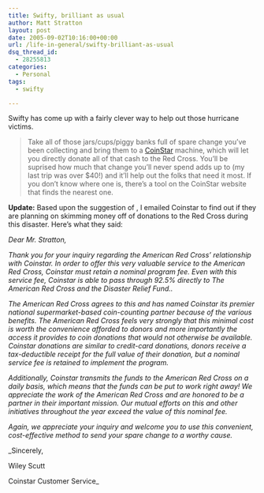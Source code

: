 ```yaml
---
title: Swifty, brilliant as usual
author: Matt Stratton
layout: post
date: 2005-09-02T10:16:00+00:00
url: /life-in-general/swifty-brilliant-as-usual
dsq_thread_id:
  - 28255813
categories:
  - Personal
tags:
  - swifty

---
```

Swifty has come up with a fairly clever way to help out those hurricane victims.

> Take all of those jars/cups/piggy banks full of spare change you&#8217;ve been collecting and bring them to a [CoinStar][1] machine, which will let you directly donate all of that cash to the Red Cross. You&#8217;ll be suprised how much that change you&#8217;ll never spend adds up to (my last trip was over $40!) and it&#8217;ll help out the folks that need it most. If you don&#8217;t know where one is, there&#8217;s a tool on the CoinStar website that finds the nearest one.

**Update:** Based upon the suggestion of , I emailed Coinstar to find out if they are planning on skimming money off of donations to the Red Cross during this disaster. Here&#8217;s what they said:

_Dear Mr. Stratton,_ 

_Thank you for your inquiry regarding the American Red Cross’ relationship with Coinstar. In order to offer this very valuable service to the American Red Cross, Coinstar must retain a nominal program fee. Even with this service fee, Coinstar is able to pass through 92.5% directly to The American Red Cross and the Disaster Relief Fund.._ 

_The American Red Cross agrees to this and has named Coinstar its premier national supermarket-based coin-counting partner because of the various benefits. The American Red Cross feels very strongly that this minimal cost is worth the convenience afforded to donors and more importantly the access it provides to coin donations that would not otherwise be available. Coinstar donations are similar to credit-card donations, donors receive a tax-deductible receipt for the full value of their donation, but a nominal service fee is retained to implement the program._ 

_Additionally, Coinstar transmits the funds to the American Red Cross on a daily basis, which means that the funds can be put to work right away! We appreciate the work of the American Red Cross and are honored to be a partner in their important mission. Our mutual efforts on this and other initiatives throughout the year exceed the value of this nominal fee._ 

_Again, we appreciate your inquiry and welcome you to use this convenient, cost-effective method to send your spare change to a worthy cause._ 

_Sincerely,
  
Wiley Scutt
  
Coinstar Customer Service_

 [1]: https://www.coinstar.com/